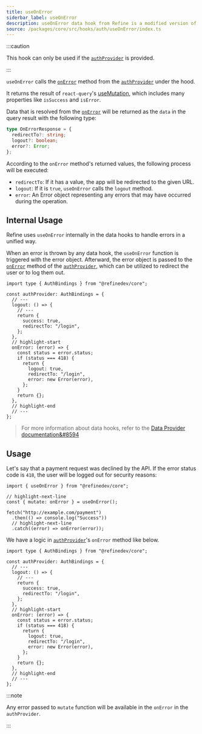 ```yaml
---
title: useOnError
siderbar_label: useOnError
description: useOnError data hook from Refine is a modified version of react-query's useMutation for create mutations
source: /packages/core/src/hooks/auth/useOnError/index.ts
---
```


:::caution

This hook can only be used if the [`authProvider`][auth-provider] is provided.

:::

`useOnError` calls the [`onError`][on-error] method from the [`authProvider`][auth-provider] under the hood.

It returns the result of `react-query`'s [useMutation](https://tanstack.com/query/v4/docs/react/reference/useMutation), which includes many properties like `isSuccess` and `isError`.

Data that is resolved from the [`onError`][on-error] will be returned as the `data` in the query result with the following type:

```ts
type OnErrorResponse = {
  redirectTo?: string;
  logout?: boolean;
  error?: Error;
};
```

According to the `onError` method's returned values, the following process will be executed:

- `redirectTo`: If it has a value, the app will be redirected to the given URL.
- `logout`: If it is `true`, `useOnError` calls the `logout` method.
- `error`: An Error object representing any errors that may have occurred during the operation.

## Internal Usage

Refine uses `useOnError` internally in the data hooks to handle errors in a unified way.

When an error is thrown by any data hook, the `useOnError` function is triggered with the error object. Afterward, the error object is passed to the [`onError`][on-error] method of the [`authProvider`][auth-provider], which can be utilized to redirect the user or to log them out.

```tsx
import type { AuthBindings } from "@refinedev/core";

const authProvider: AuthBindings = {
  // ---
  logout: () => {
    // ---
    return {
      success: true,
      redirectTo: "/login",
    };
  },
  // highlight-start
  onError: (error) => {
    const status = error.status;
    if (status === 418) {
      return {
        logout: true,
        redirectTo: "/login",
        error: new Error(error),
      };
    }
    return {};
  },
  // highlight-end
  // ---
};
```

> For more information about data hooks, refer to the [Data Provider documentation&#8594](/docs/core/providers/data-provider#supported-hooks)

## Usage

Let's say that a payment request was declined by the API. If the error status code is `418`, the user will be logged out for security reasons:

```tsx
import { useOnError } from "@refinedev/core";

// highlight-next-line
const { mutate: onError } = useOnError();

fetch("http://example.com/payment")
  .then(() => console.log("Success"))
  // highlight-next-line
  .catch((error) => onError(error));
```

We have a logic in [`authProvider`](/docs/core/providers/auth-provider)'s `onError` method like below.

```tsx
import type { AuthBindings } from "@refinedev/core";

const authProvider: AuthBindings = {
  // ---
  logout: () => {
    // ---
    return {
      success: true,
      redirectTo: "/login",
    };
  },
  // highlight-start
  onError: (error) => {
    const status = error.status;
    if (status === 418) {
      return {
        logout: true,
        redirectTo: "/login",
        error: new Error(error),
      };
    }
    return {};
  },
  // highlight-end
  // ---
};
```

:::note

Any error passed to `mutate` function will be available in the `onError` in the `authProvider`.

:::

[on-error]: /docs/core/providers/auth-provider#onerror-
[auth-provider]: /docs/core/providers/auth-provider
